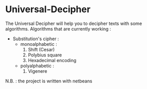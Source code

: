 # Universal-Decipher
The Universal Decipher will help you to decipher texts with some algorithms.
Algorithms that are currently working : 
  - Substitution's cipher :
    - monoalphabetic :
      1. Shift (Cesar)
      2. Polybius square
      3. Hexadecimal encoding
    - polyalphabetic :
      1. Vigenere

N.B. : the project is written with netbeans 
